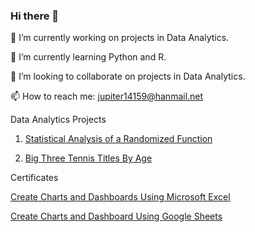 ### Hi there 👋

<!--
**MidgicCode/MidgicCode** is a ✨ _special_ ✨ repository because its `README.md` (this file) appears on your GitHub profile.

Here are some ideas to get you started: -->

🔭 I’m currently working on projects in Data Analytics.

🌱 I’m currently learning Python and R.

👯 I’m looking to collaborate on projects in Data Analytics.
<!-- 🤔 I’m looking for help with
- 💬 Ask me about ... -->

📫 How to reach me: jupiter14159@hanmail.net

Data Analytics Projects
1. <a href="https://github.com/MidgicCode/project-1/blob/main/Excel%20Random%20Bias.pdf">Statistical Analysis of a Randomized Function</a>

2. <a href="https://github.com/MidgicCode/MidgicCode/blob/main/Big%20Three%20Tennis%20Titles%20By%20Age.pdf">Big Three Tennis Titles By Age</a>


Certificates

<a href="https://github.com/MidgicCode/MidgicCode/blob/main/Coursera%20Certificate%20Project%20dashboard.pdf">Create Charts and Dashboards Using Microsoft Excel</a>

<a href="https://github.com/MidgicCode/MidgicCode/blob/main/Coursera%20Certificate%20Dashboard%20Slicers.pdf">Create Charts and Dashboard Using Google Sheets</a>
